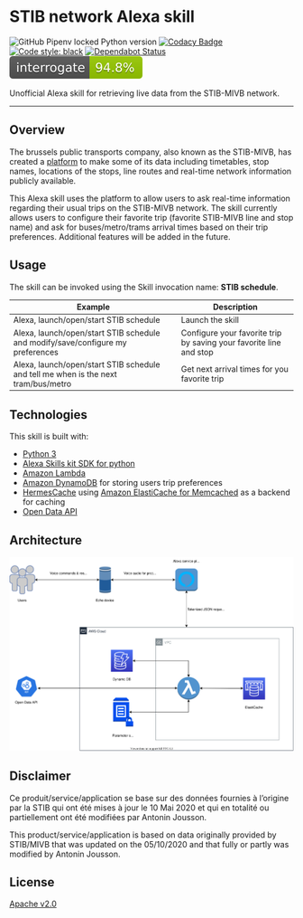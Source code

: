 # STIB network Alexa skill

![GitHub Pipenv locked Python version](https://img.shields.io/github/pipenv/locked/python-version/antoninj/playground)
[![Codacy Badge](https://api.codacy.com/project/badge/Grade/8b2c623842084af0bcda491ef5e36cc1)](https://app.codacy.com/manual/Antoninj/stib-alexa-skill?utm_source=github.com&utm_medium=referral&utm_content=Antoninj/stib-alexa-skill&utm_campaign=Badge_Grade_Dashboard)
[![Code style: black](https://img.shields.io/badge/code%20style-black-000000.svg)](https://github.com/psf/black)
[![Dependabot Status](https://api.dependabot.com/badges/status?host=github&repo=Antoninj/stib-alexa-skill&identifier=257949017)](https://dependabot.com)
![Interrogate Status](assets/images/interrogate_badge.svg)

Unofficial Alexa skill for retrieving live data from the STIB-MIVB network.

------------------------------------------------------------------------
## Overview

The brussels public transports company, also known as the STIB-MIVB, has created a 
[platform](https://opendata.stib-mivb.be/store/) to make some of its data including timetables, stop names, locations 
of the stops, line routes and real-time network information publicly available.

This Alexa skill uses the platform to allow users to ask real-time information regarding their usual trips on the
 STIB-MIVB network. The skill currently allows users to configure their favorite trip (favorite STIB-MIVB line and stop name) 
 and ask for buses/metro/trams arrival times based on their trip preferences. Additional features will be added in the future. 

## Usage

The skill can be invoked using the Skill invocation name: **STIB schedule**.


| Example                                       | Description                      |
|------------------------------------------ |--------------------------------------|
| Alexa, launch/open/start STIB schedule     | Launch the skill                   |
| Alexa, launch/open/start STIB schedule  and modify/save/configure my preferences |  Configure your favorite trip by saving your favorite line and stop | 
| Alexa, launch/open/start STIB schedule and tell me when is the next tram/bus/metro | Get next arrival times for you favorite trip  |

## Technologies

This skill is built with:
- [Python 3](https://www.python.org)
- [Alexa Skills kit SDK for python](https://github.com/alexa/alexa-skills-kit-sdk-for-python)
- [Amazon Lambda](https://aws.amazon.com/lambda/) 
- [Amazon DynamoDB](https://aws.amazon.com/dynamodb/) for storing users trip preferences
- [HermesCache](https://pypi.org/project/HermesCache/) using [Amazon ElastiCache for Memcached](https://aws.amazon.com/elasticache/memcached/) as a backend for caching
- [Open Data API](https://opendata.stib-mivb.be/store/)

## Architecture

![architecture diagram](assets/images/alexa-skill-architecture.svg)

## Disclaimer
Ce produit/service/application se base sur des données fournies à l’origine par la STIB qui ont été mises à jour le 10 Mai 2020 et qui en totalité ou partiellement ont été modifiées par Antonin Jousson. 

This product/service/application is based on data originally provided by STIB/MIVB that was updated on the 05/10/2020 and that fully or partly was modified by Antonin Jousson.

## License
[Apache v2.0](http://www.apache.org/licenses/LICENSE-2.0)